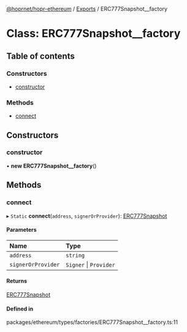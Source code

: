 [@hoprnet/hopr-ethereum](../README.md) / [Exports](../modules.md) / ERC777Snapshot__factory

# Class: ERC777Snapshot\_\_factory

## Table of contents

### Constructors

- [constructor](erc777snapshot__factory.md#constructor)

### Methods

- [connect](erc777snapshot__factory.md#connect)

## Constructors

### constructor

• **new ERC777Snapshot__factory**()

## Methods

### connect

▸ `Static` **connect**(`address`, `signerOrProvider`): [ERC777Snapshot](erc777snapshot.md)

#### Parameters

| Name | Type |
| :------ | :------ |
| `address` | `string` |
| `signerOrProvider` | `Signer` \| `Provider` |

#### Returns

[ERC777Snapshot](erc777snapshot.md)

#### Defined in

packages/ethereum/types/factories/ERC777Snapshot__factory.ts:11
